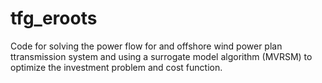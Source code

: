 ﻿# tfg_eroots
Code for solving the power flow for and offshore wind power plan ttransmission system and using a surrogate model algorithm (MVRSM) to optimize the investment problem and cost function.
